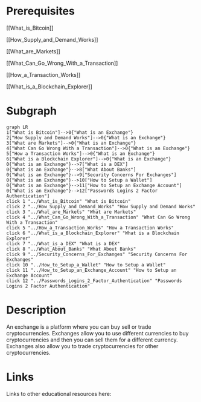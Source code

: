 # Prerequisites
[[What_is_Bitcoin]]


[[How_Supply_and_Demand_Works]]


[[What_are_Markets]]


[[What_Can_Go_Wrong_With_a_Transaction]]


[[How_a_Transaction_Works]]


[[What_is_a_Blockchain_Explorer]]

# Subgraph

```mermaid
graph LR
1["What is Bitcoin"]-->0{"What is an Exchange"}
2["How Supply and Demand Works"]-->0{"What is an Exchange"}
3["What are Markets"]-->0{"What is an Exchange"}
4["What Can Go Wrong With a Transaction"]-->0{"What is an Exchange"}
5["How a Transaction Works"]-->0{"What is an Exchange"}
6["What is a Blockchain Explorer"]-->0{"What is an Exchange"}
0{"What is an Exchange"}-->7["What is a DEX"]
0{"What is an Exchange"}-->8["What About Banks"]
0{"What is an Exchange"}-->9["Security Concerns For Exchanges"]
0{"What is an Exchange"}-->10["How to Setup a Wallet"]
0{"What is an Exchange"}-->11["How to Setup an Exchange Account"]
0{"What is an Exchange"}-->12["Passwords Logins 2 Factor Authentication"]
click 1 "../What_is_Bitcoin" "What is Bitcoin"
click 2 "../How_Supply_and_Demand_Works" "How Supply and Demand Works"
click 3 "../What_are_Markets" "What are Markets"
click 4 "../What_Can_Go_Wrong_With_a_Transaction" "What Can Go Wrong With a Transaction"
click 5 "../How_a_Transaction_Works" "How a Transaction Works"
click 6 "../What_is_a_Blockchain_Explorer" "What is a Blockchain Explorer"
click 7 "../What_is_a_DEX" "What is a DEX"
click 8 "../What_About_Banks" "What About Banks"
click 9 "../Security_Concerns_For_Exchanges" "Security Concerns For Exchanges"
click 10 "../How_to_Setup_a_Wallet" "How to Setup a Wallet"
click 11 "../How_to_Setup_an_Exchange_Account" "How to Setup an Exchange Account"
click 12 "../Passwords_Logins_2_Factor_Authentication" "Passwords Logins 2 Factor Authentication"
```



# Description
An exchange is a platform where you can buy sell or trade cryptocurrencies. Exchanges allow you to use different currencies to buy cryptocurrencies and then you can sell them for a different currency. Exchanges also allow you to trade cryptocurrencies for other cryptocurrencies.

# Links
Links to other educational resources here: